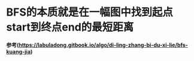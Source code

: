 # BFS的本质就是在一幅图中找到起点start到终点end的最短距离

**参考(https://labuladong.gitbook.io/algo/di-ling-zhang-bi-du-xi-lie/bfs-kuang-jia)**
